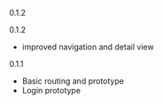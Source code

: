 0.1.2


0.1.2
- improved navigation and detail view

0.1.1
- Basic routing and prototype
- Login prototype

